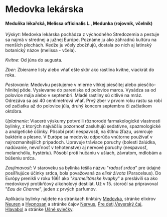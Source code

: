 Medovka lekárska
================

#### Meduňka lékařská, Melissa officinalis L., Medunka (rojovník, včelník)

*Výskyt*: Medovka lekárska pochádza z východného Stredozemia a pestuje sa najmä
v strednej a južnej Európe. Poznáme ju ako záhradnú kultúru na menších plochách.
Kedže ju včely zbožňujú, dostala po nich aj latinský botanický názov (melissa -
včela).

*Kvitne*: Od júna do augusta.

*Zber*: Zbierame listy alebo vňať ešte skôr ako rastlina kvitne, viackrát do
roka.

*Pestovanie*: Medovku pestujeme v mierne vlhkej piesčitej alebo
piesčito-hlinitej pôde. Vysievame do pareniska od polovice marca. Vysádza sa od
polovice mája alebo v septembri. Mladé rastliny sú citlivé na mráz. Odrezáva sa
asi 40 centimetrová vňať. Prvý zber v prvom roku rastu sa robí od začiatku až do
polovice júla, druhý koncom septembra či začiatkom októbra.

*Uplatnenie*: Viaceré výskumy potvrdili rôznorodé farmakologické vlastnosti
bylinky, z ktorých najväčšiu pozornosť zasluhujú sedatívne, spazmologické a
analgetické účinky. Pôsobí proti nespavosti, na štítnu žľazu, usmrcuje baktérie
a plesne. V Európe sa medovku odporúča vnútorne používať v najrozmanitejších
prípadoch. Upravuje tráviace poruchy (bolesti žalúdka, nadúvanie, nevoľnosť v
tehotenstve) aj nervové poruchy (nespavosť, melanchóliu, hystériu). Pôsobí proti
hučaniu v ušiach, závratom, mdlobám a búšeniu srdca.

*Zaujímavosť*: V staroveku sa bylinka tešila názvu "*radosť srdca*" pre údajné
posiľňujúce účinky srdca, bola považovaná za *elixír života* (Paracelsus). Do
Európy prenikli v roku 1661 ako "*karmelitánske kvapky*" a preslávili sa ako
medovkový protikŕčový alkoholový destilát. Už v 15. storočí sa pripravoval "*Eau
de Charme*", jeden z prvých parfumov.

Aplikáciu bylinky nájdete na stránkach tinktúry
[Medovka](/tinktury-jednobylinkove/medovka), stránke elixírov
[Neuren](/elixiry/neuren-elixir) a [Hypnosan](/elixiry/hypnosan) a stránke čajov
[Nervus](/sip/caje/nervus), [Pre deti,](/sip/caje/pre-deti)[Veverský
čaj](/sip/caje/veversky), [Hlavabol](/sip/caje/hlavabol) a stránke [Ušné
sviečky](/sip/p/usne-sviecky/).

